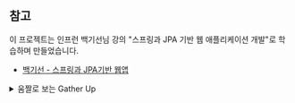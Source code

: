 ## 참고
이 프로젝트는 인프런 백기선님 강의 "스프링과 JPA 기반 웹 애플리케이션 개발"로 학습하며 만들었습니다.  
- [백기선 - 스프링과 JPA기반 웹앱](https://www.inflearn.com/course/%EC%8A%A4%ED%94%84%EB%A7%81-JPA-%EC%9B%B9%EC%95%B1/dashboard)




<details>
  <summary>움짤로 보는 Gather Up</summary>

### 움짤로 보는 동작
#### 1. 회원가입 검증과 가입 후 자동로그인, 메일 보내기
![gather-signupvalidate](https://user-images.githubusercontent.com/78904413/164649157-2bd03dea-7302-49cc-8eaa-71273922fae8.gif)  
- 회원가입시 랜덤한 토큰값을 저장해서, javamailsender를 이용해 메일을 보냅니다.
- InitBinder 어노테이션을 통해 form객체의 요청이 오면, validator 객체를 통해 중복값을 체크하거나, 같은 주소로 이메일을 많이 보내지 않게 방지합니다.

#### 2. 이메일 인증과 프로필 수정
![gather-levelup](https://user-images.githubusercontent.com/78904413/164650170-99f55038-f970-4a2d-86a2-c0dc9ad02bfa.gif)  
- 파라미터의 token값을 통해 이메일 인증을 완료하면 정회원으로 등록되어 팀만들기와 게시판글쓰기 등의 활동이 가능해집니다.
- password는 인코딩되어 저장됩니다.

##### 2.1. 이메일 인증 전 db정보
![gather-signupdatabase](https://user-images.githubusercontent.com/78904413/164651634-cfbe5358-f6d0-4ff2-8813-fa1ce1454db4.jpg)  

##### 2.2. 이메일 인증 후 db정보(Role의 변화)
![gather-levelupafter](https://user-images.githubusercontent.com/78904413/164651690-4427f1c5-eec1-49e7-8be3-d041ff5bfbde.jpg)  

#### 3. 로그인
##### 3.1. 일반 로그인
![gather-login](https://user-images.githubusercontent.com/78904413/164650791-b71ff1c7-b5e2-467e-a849-7d8efa66ebb9.gif)  
- 앞서 만든 계정으로 로그인 합니다.

##### 3.2. 외부 로그인
![gather-oauthlogin](https://user-images.githubusercontent.com/78904413/164650877-2e4b1061-faaf-4f47-9a94-17fc494e2f68.gif)  - google 계정을 통해 로그인합니다. 로그인과 동시에 회원가입 처리가 되며 자동으로 정회원으로 등록됩니다.

#### 4. 팀
##### 4.1. 팀 생성
![gather-maketeam](https://user-images.githubusercontent.com/78904413/164650475-a32f52bf-9e95-4bab-bc15-85ccf3d4e53d.gif)  
- 팀을 만들기 위한 간단한 정보를 입력하고 생성하면 해당 계정은 팀의 관리자로 등록됩니다.
- 관리자는 모집 신청을 수락하거나 거절하는 등 팀의 설정이 가능합니다.

##### 4.2. 팀 가입하기
![gather-jointeam](https://user-images.githubusercontent.com/78904413/164651226-605ba71d-9d27-410c-af03-20a80adfae7c.gif)  
- 공개 중이며 모집 중인 팀은 가입신청이 활성화 되어 가입신청이 가능합니다.
- 관리자 계정이 수락을 해야 팀원으로 등록되고 팀의 인원이 늘어나는 것을 확인 할 수 있습니다.

##### 4.3. 팀 상태수정
![gather-updateteam](https://user-images.githubusercontent.com/78904413/164651897-c861dce9-7e00-4f06-8214-551628c391dd.gif) 
- 관리자는 팀을 비공개로 하거나 모집을 중단하는 등의 상태를 변경 할 수 있습니다.

#### 5. 게시판
![gather-crud](https://user-images.githubusercontent.com/78904413/164675115-8b3a054a-42e8-43e3-b668-1d9b2bc9e3fa.gif)  
- 간단한 게시판과 댓글 CRUD 입니다.
  
</details>
